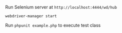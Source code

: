 Run Selenium server at `http://localhost:4444/wd/hub`

```
webdriver-manager start
```

Run `phpunit example.php` to execute test class
